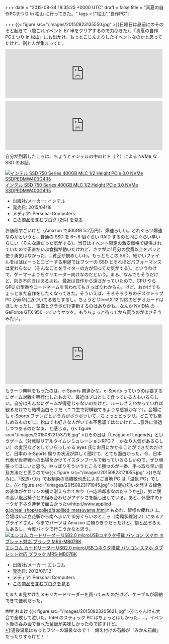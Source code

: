 
+++
date = "2015-08-24 19:35:25 +0000 UTC"
draft = false
title = "真夏の自作PCまつり in 松山 に行ってきた。"
tags = ["松山","自作PC"]

+++
{{< figure src="/images/20150823135550.jpg"  >}}日曜日は昼前にのそのそと起きて（艦これイベント E7 甲をクリアするので力尽きた）、「真夏の自作PCまつり in 松山」にお出かけ。もっとこじんまりしたイベントなのかと思ってたけど、割と人が集まってた。<iframe src="https://hatenablog-parts.com/embed?url=http%3A%2F%2Fakiba-pc.watch.impress.co.jp%2Fdocs%2Fevent%2Ftour%2Fehime.html" title="四国・松山でもPC自作！ 「全国出張！真夏の自作PCまつり in 松山」開催のお知らせ SkylakeにWindows 10、eスポーツまで盛りだくさん" class="embed-card embed-webcard" scrolling="no" frameborder="0" style="display: block; width: 100%; height: 155px; max-width: 500px; margin: 10px 0px;"></iframe><iframe src="https://hatenablog-parts.com/embed?url=http%3A%2F%2Fakiba-pc.watch.impress.co.jp%2Fdocs%2Fevent%2Ftour%2F20150822_717406.html" title="Windows 10にSkylake、eスポーツまで丸ごとナマ中継、 松山の「自作PCまつり」は23日（日）11時開始！ 松山の「ご当地PC」も初披露" class="embed-card embed-webcard" scrolling="no" frameborder="0" style="display: block; width: 100%; height: 155px; max-width: 500px; margin: 10px 0px;"></iframe>自分が到着したころは、ちょうとインテルの中のヒト（？）による NVMe な SSD のお話。<div class="hatena-asin-detail"><a href="http://www.amazon.co.jp/exec/obidos/ASIN/B00UHJJQAY/bestylesnet-22/"><img src="https://images-fe.ssl-images-amazon.com/images/I/51fUeFfSpzL._SL160_.jpg" class="hatena-asin-detail-image" alt="インテル SSD 750 Series 400GB MLC 1/2 Height PCIe 3.0 NVMe SSDPEDMW400G4R5" title="インテル SSD 750 Series 400GB MLC 1/2 Height PCIe 3.0 NVMe SSDPEDMW400G4R5"/></a><div class="hatena-asin-detail-info"><a href="http://www.amazon.co.jp/exec/obidos/ASIN/B00UHJJQAY/bestylesnet-22/">インテル SSD 750 Series 400GB MLC 1/2 Height PCIe 3.0 NVMe SSDPEDMW400G4R5</a><ul><li><span class="hatena-asin-detail-label">出版社/メーカー:</span> インテル</li><li><span class="hatena-asin-detail-label">発売日:</span> 2015/04/18</li><li><span class="hatena-asin-detail-label">メディア:</span> Personal Computers</li><li><a href="http://d.hatena.ne.jp/asin/B00UHJJQAY/bestylesnet-22" target="_blank">この商品を含むブログ (2件) を見る</a></li></ul></div><div class="hatena-asin-detail-foot"></div></div>お値段すごいけど（Amazon で400GB 5.2万円）、爆速らしい。どれぐらい爆速なのかというと、普通の SSD を 6～8 個ぐらい RAID するのと同じぐらい早いらしい（そんな話だった気がする）。当日はイベント限定の激安価格で提供されていたので正直だいぶ食指が動いたけれど、さすがに1月分の食費以上をパッと使う勇気はなかった……貧乏が恨めしいわ。もっともこの SSD、細かいファイルをばばばーっとコピーする用途ではフツーの SSD とそれほどパフォーマンスは変わらない（そんなことをライターの方が仰ってた気がする）。というわけで、ゲーマーよりもクリエーター向けなのだという。まぁ、なんでもそうだけど、向き不向きはあるよね。最近は自作から遠ざかっていたので、CPU やら GPU の型番やコードネームを言われてもさっぱりわからん。けど、おかげでちょっとまた自作をしたくなってきた。そういえば、そろそろうちのデスクトップ PC が寿命に近づいてる気もするし。ちょうど DirectX 12 対応のビデオカードはほしかったし、電源とグラボだけ更新するのはありかも。なんか NVIDIA の GeForce GTX 950 っていうヤツを、もうちょっと待ってから買うのがよさそうみたい。<iframe src="https://hatenablog-parts.com/embed?url=https%3A%2F%2Fblog.daruyanagi.jp%2Fentry%2F2012%2F05%2F02%2F083431" title="連休4日目。PCを自作した。 - だるろぐ" class="embed-card embed-blogcard" scrolling="no" frameborder="0" style="display: block; width: 100%; height: 190px; max-width: 500px; margin: 10px 0px;"></iframe>もう一つ興味をもったのは、e-Sports 関連かな。e-Sports っていうのは要するにゲーム対戦を興行化したもので、最近はプロとして食っている人もいるらしい。自分はそんなにゲームが得意じゃないのだけど、ルールさえわかっていれば観るだけでも結構面白そうだ（ニコ生で将棋観てるような感覚かな？）。会場にも e-Sports ファンだという方がポツポツいて、ちょっとビックリ。どこでも楽しめるものだし、松山でも好きな人がいても不思議ではないけど……意外に浸透しつつあるのだなぁ、と感じる。{{< figure src="/images/20150823153726.jpg"  >}}その日は「League of Legends」というゲーム（対戦型リアルタイムシミュレーションRPG？　かなり人気があるらしい）の実況などをしていらっしゃる eyes 氏にお目にかかることができたのだけど、日本の e-Sports 周りの状況が詳しく聞けて、とても面白かった。今、日本代表が世界戦への出場をかけてイスタンブールで戦っているらしいので、ぜひ頑張ってほしいと思う。やっぱりそういうところで勝つのが一番、手っ取り早い普及方法だと思うのでｗ{{< figure src="/images/20150823171055.jpg"  >}}ちなみに、「改造バカ」でお馴染の高橋敏也氏によるご当地 PC は「温泉 PC」でした。{{< figure src="/images/20150823171045.jpg"  >}}謎の匂いを発する緑色の液体がケロリンの桶に湛えられており（一応冷却水なのだろうか<a href="#f-4cf352f9" name="fn-4cf352f9" title="道後温泉はもっとフツーの温泉なので！　備え付けの石鹸が「みかん石鹸」だったりするけど！！">*1</a>）、妙に腰の高い風呂椅子との組み合わせがアヤシさを醸し出している。あと、休憩中のトークが下ネタ連発で面白かったｗ<a href="http://www.applied-g.jp/real_shop/applied/appilied_matsuyama.html">http://www.applied-g.jp/real_shop/applied/appilied_matsuyama.html</a>ともあれ、皆様お疲れさま。会場はいよ立花駅から南へ歩いて10分ぐらいのところ（南環状線沿い）にあるアプライドさん。今までパーツは Amazon に頼りきりだったけど、割と品ぞろえもあるし、今度バイクで行こうかなと思う。<div class="hatena-asin-detail"><a href="http://www.amazon.co.jp/exec/obidos/ASIN/B00DFU76FE/bestylesnet-22/"><img src="https://images-fe.ssl-images-amazon.com/images/I/41L47syVItL._SL160_.jpg" class="hatena-asin-detail-image" alt="エレコム カードリーダー USB2.0 microUSBコネクタ搭載 パソコン スマホ タブレット対応  ブラック MRS-MB07BK" title="エレコム カードリーダー USB2.0 microUSBコネクタ搭載 パソコン スマホ タブレット対応  ブラック MRS-MB07BK"/></a><div class="hatena-asin-detail-info"><a href="http://www.amazon.co.jp/exec/obidos/ASIN/B00DFU76FE/bestylesnet-22/">エレコム カードリーダー USB2.0 microUSBコネクタ搭載 パソコン スマホ タブレット対応  ブラック MRS-MB07BK</a><ul><li><span class="hatena-asin-detail-label">出版社/メーカー:</span> エレコム</li><li><span class="hatena-asin-detail-label">発売日:</span> 2013/07/12</li><li><span class="hatena-asin-detail-label">メディア:</span> Personal Computers</li><li><a href="http://d.hatena.ne.jp/asin/B00DFU76FE/bestylesnet-22" target="_blank">この商品を含むブログを見る</a></li></ul></div><div class="hatena-asin-detail-foot"></div></div>たまたま見かけたメモリカードリーダーを買ってみたのだけど、ケーブルが収納できて便利だった。

<div class="section">
    ### おまけ
    {{< figure src="/images/20150823205621.jpg"  >}}じゃんけん大会で全敗して泣いた。Intel のスティック PC はちょっとほしかった……。イベント後の呑み会で食べた釜飯が美味しかったので許すけど。

</div><div class="footnote">
<a href="#fn-4cf352f9" name="f-4cf352f9" class="footnote-number">*1</a><span class="footnote-delimiter">:</span><span class="footnote-text">道後温泉はもっとフツーの温泉なので！　備え付けの石鹸が「みかん石鹸」だったりするけど！！</span>
</div>

